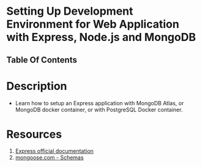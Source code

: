# Setting Up Development Environment for Web Application with Express, Node.js and MongoDB

## Table Of Contents

# Description

- Learn how to setup an Express application with MongoDB Atlas, or MongoDB docker container, or with PostgreSQL Docker container.

# Resources

1. [Express official documentation](https://expressjs.com/en/4x/api.html)
2. [mongoose.com - Schemas](https://mongoosejs.com/docs/guide.html)
